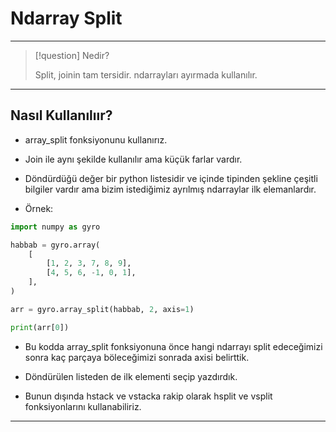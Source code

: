 # Ndarray Split

---

> [!question] Nedir?
>
> Split, joinin tam tersidir.
> ndarrayları ayırmada kullanılır.

---

## Nasıl Kullanılıır?

- array_split fonksiyonunu kullanırız.
- Join ile aynı şekilde kullanılır ama küçük farlar vardır.
- Döndürdüğü değer bir python listesidir ve içinde tipinden şekline
  çeşitli bilgiler vardır ama bizim istediğimiz ayrılmış ndarraylar ilk
  elemanlardır.

- Örnek:

```python
import numpy as gyro

habbab = gyro.array(
    [
        [1, 2, 3, 7, 8, 9],
        [4, 5, 6, -1, 0, 1],
    ],
)

arr = gyro.array_split(habbab, 2, axis=1)

print(arr[0])
```

- Bu kodda array_split fonksiyonuna önce hangi ndarrayı split edeceğimizi
  sonra kaç parçaya böleceğimizi sonrada axisi belirttik.
- Döndürülen listeden de ilk elementi seçip yazdırdık.

- Bunun dışında hstack ve vstacka rakip olarak hsplit ve vsplit
  fonksiyonlarını kullanabiliriz.

---
